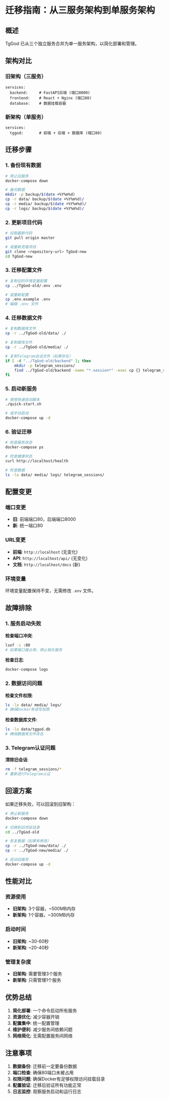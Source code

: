 # 迁移指南：从三服务架构到单服务架构

## 概述

TgGod 已从三个独立服务合并为单一服务架构，以简化部署和管理。

## 架构对比

### 旧架构（三服务）
```
services:
  backend:     # FastAPI后端 (端口8000)
  frontend:    # React + Nginx (端口80)  
  database:    # 数据挂载容器
```

### 新架构（单服务）
```
services:
  tggod:       # 前端 + 后端 + 数据库 (端口80)
```

## 迁移步骤

### 1. 备份现有数据

```bash
# 停止旧服务
docker-compose down

# 备份数据
mkdir -p backup/$(date +%Y%m%d)
cp -r data/ backup/$(date +%Y%m%d)/
cp -r media/ backup/$(date +%Y%m%d)/
cp -r logs/ backup/$(date +%Y%m%d)/
```

### 2. 更新项目代码

```bash
# 拉取最新代码
git pull origin master

# 或重新克隆项目
git clone <repository-url> TgGod-new
cd TgGod-new
```

### 3. 迁移配置文件

```bash
# 复制旧的环境变量配置
cp ../TgGod-old/.env .env

# 或重新配置
cp .env.example .env
# 编辑 .env 文件
```

### 4. 迁移数据文件

```bash
# 复制数据库文件
cp -r ../TgGod-old/data/ ./

# 复制媒体文件
cp -r ../TgGod-old/media/ ./

# 复制Telegram会话文件（如果存在）
if [ -d "../TgGod-old/backend" ]; then
    mkdir -p telegram_sessions/
    find ../TgGod-old/backend -name "*.session*" -exec cp {} telegram_sessions/ \;
fi
```

### 5. 启动新服务

```bash
# 使用快速启动脚本
./quick-start.sh

# 或手动启动
docker-compose up -d
```

### 6. 验证迁移

```bash
# 检查服务状态
docker-compose ps

# 检查健康状态
curl http://localhost/health

# 检查数据
ls -la data/ media/ logs/ telegram_sessions/
```

## 配置变更

### 端口变更
- **旧**: 前端端口80，后端端口8000
- **新**: 统一端口80

### URL变更
- **前端**: `http://localhost` (无变化)
- **API**: `http://localhost/api/` (无变化)
- **文档**: `http://localhost/docs` (新)

### 环境变量
环境变量配置保持不变，无需修改 `.env` 文件。

## 故障排除

### 1. 服务启动失败

**检查端口冲突**:
```bash
lsof -i :80
# 如果端口被占用，停止相关服务
```

**检查日志**:
```bash
docker-compose logs
```

### 2. 数据访问问题

**检查文件权限**:
```bash
ls -la data/ media/ logs/
# 确保Docker有读写权限
```

**检查数据库文件**:
```bash
ls -la data/tggod.db
# 确保数据库文件存在
```

### 3. Telegram认证问题

**清除旧会话**:
```bash
rm -f telegram_sessions/*
# 重新进行Telegram认证
```

## 回滚方案

如果迁移失败，可以回滚到旧架构：

```bash
# 停止新服务
docker-compose down

# 切换到旧项目目录
cd ../TgGod-old

# 恢复数据（如果有修改）
cp -r ../TgGod-new/data/ ./
cp -r ../TgGod-new/media/ ./

# 启动旧服务
docker-compose up -d
```

## 性能对比

### 资源使用
- **旧架构**: 3个容器，~500MB内存
- **新架构**: 1个容器，~300MB内存

### 启动时间
- **旧架构**: ~30-60秒
- **新架构**: ~20-40秒

### 管理复杂度
- **旧架构**: 需要管理3个服务
- **新架构**: 只需管理1个服务

## 优势总结

1. **简化部署**: 一个命令启动所有服务
2. **资源优化**: 减少容器开销
3. **配置集中**: 统一配置管理
4. **维护便利**: 减少服务间依赖问题
5. **网络简化**: 无需配置服务间网络

## 注意事项

1. **数据备份**: 迁移前一定要备份数据
2. **端口检查**: 确保80端口未被占用
3. **权限问题**: 确保Docker有足够权限访问挂载目录
4. **配置验证**: 迁移后验证所有功能正常
5. **日志监控**: 观察服务启动和运行日志